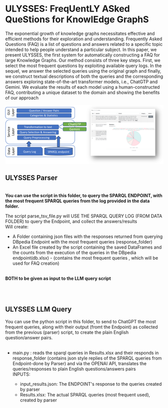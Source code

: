 # ULYSSES: FreqUentLY ASked QueStions for KnowlEdge GraphS

The exponential growth of knowledge graphs necessitates effective and efficient methods for their exploration and understanding.
Frequently Asked Questions (FAQ) is a list of questions and answers
related to a specific topic intended to help people understand a particular subject. In this paper, we present ULYSSES, the first system
for automatically constructing a FAQ for large Knowledge Graphs. Our
method consists of three key steps. First, we select the most frequent
questions by exploiting available query logs. In the sequel, we answer the
selected queries using the original graph and finally, we construct textual
descriptions of both the queries and the corresponding answers exploring state-of-the-art transformer models, i.e., ChatGTP and Gemini. We
evaluate the results of each model using a human-constructed FAQ, contributing a unique dataset to the domain and showing the benefits of our
approach
 <p align="center">

</p>
<p align="center">
  <img src="https://github.com/giannisvassiliou/KGFaq/blob/main/ulisses.png"/>
</p>

## ULYSSES Parser
<b>
<br> You can use the script in this folder, to query the SPARQL ENDPOINT, with the most frequent SPARQL queries from the log provided in the data folder.
</b>

The script parse_tsv_file.py  will USE THE SPARQL QUERY LOG (FROM DATA FOLDER) to query the Endpoint, and collect the answers/results
<br>
 Will create:
<br>
 <ul>
<li> A Folder containing json files with the responses returned from querying DBpedia Endpoint with the most 
 frequent queries (response_folder) </li>
<li> An Excel file created by the script containing the saved DataFrames and the counts from the execution of the 
queries in the DBpedia endpoint(db.xlsx) - (contains the most frequent queries , which will be used for FAQ creation)</li>

  </ul>
<br><b> BOTH to be given as input to the LLM query script
<br>
</b>


<br> <br>
## ULYSSES LLM Query
</b>
You can use the python script in this folder, to send to ChatGPT the most frequent queries, along with their output (fromt the Endpoint) as collected from the previous (parser) script, to create the 
plain English question/answer pairs.
</b>
<br>
<br>
<UL>

<Li> main.py : reads the sparql queries in Results.xlsx and their responds in response_folder (contains json style replies of the SPARQL queries from Endpoint-done by Parser)
           and via the OPENAI API, translates the queries/responses to plain English questions/answers pairs </Li>
   INPUTS:
   <UL>
<li>input_results.json: The ENDPOINT's response to the queries  created by parser</Li>
<li>Results.xlsx: The actual SPARQL queries (most frequent used), created by parser</li>

   </UL>
   </UL>


<br>

